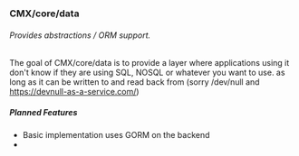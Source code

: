 ### CMX/core/data
###### Provides abstractions / ORM support.

The goal of CMX/core/data is to provide a layer where applications using it don't know if they are using SQL, NOSQL or
whatever you want to use. as long as it can be written to and read back from (sorry /dev/null and https://devnull-as-a-service.com/)


##### Planned Features
- Basic implementation uses GORM on the backend
- 